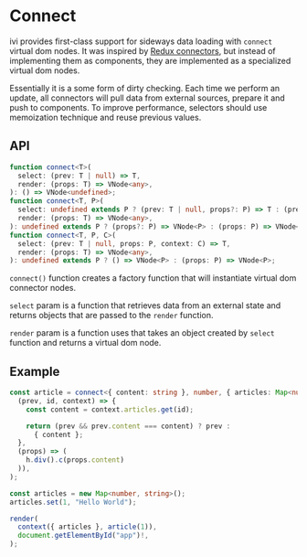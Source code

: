 # Connect

ivi provides first-class support for sideways data loading with `connect` virtual dom nodes. It was inspired by
[Redux connectors](https://github.com/reactjs/react-redux/blob/master/docs/api.md#connectmapstatetoprops-mapdispatchtoprops-mergeprops-options),
but instead of implementing them as components, they are implemented as a specialized virtual dom nodes.

Essentially it is a some form of dirty checking. Each time we perform an update, all connectors will pull data from
external sources, prepare it and push to components. To improve performance, selectors should use memoization technique
and reuse previous values.

## API

```ts
function connect<T>(
  select: (prev: T | null) => T,
  render: (props: T) => VNode<any>,
): () => VNode<undefined>;
function connect<T, P>(
  select: undefined extends P ? (prev: T | null, props?: P) => T : (prev: T | null, props: P) => T,
  render: (props: T) => VNode<any>,
): undefined extends P ? (props?: P) => VNode<P> : (props: P) => VNode<P>;
function connect<T, P, C>(
  select: (prev: T | null, props: P, context: C) => T,
  render: (props: T) => VNode<any>,
): undefined extends P ? () => VNode<P> : (props: P) => VNode<P>;
```

`connect()` function creates a factory function that will instantiate virtual dom connector nodes.

`select` param is a function that retrieves data from an external state and returns objects that are passed to the
`render` function.

`render` param is a function uses that takes an object created by `select` function and returns a virtual dom node.

## Example

```ts
const article = connect<{ content: string }, number, { articles: Map<number, string> }>(
  (prev, id, context) => {
    const content = context.articles.get(id);

    return (prev && prev.content === content) ? prev :
      { content };
  },
  (props) => (
    h.div().c(props.content)
  )),
);

const articles = new Map<number, string>();
articles.set(1, "Hello World");

render(
  context({ articles }, article(1)),
  document.getElementById("app")!,
);
```
